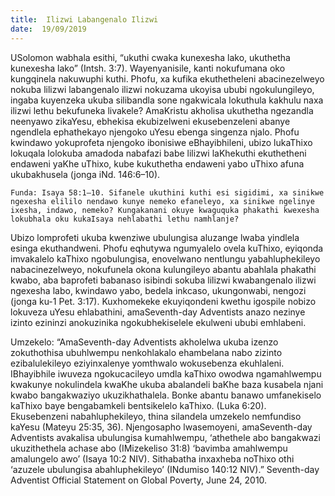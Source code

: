 ```yaml
---
title:  Ilizwi Labangenalo Ilizwi
date:  19/09/2019
---
```


USolomon wabhala esithi, “ukuthi cwaka kunexesha lako, ukuthetha kunexesha lako” (Intsh. 3:7). Wayenyanisile, kanti nokufumana oko kungqinela nakuwuphi kuthi. Phofu, xa kufika ekuthetheleni abacinezelweyo nokuba lilizwi labangenalo ilizwi nokuzama ukoyisa ububi ngokulungileyo, ingaba kuyenzeka ukuba silibandla sone ngakwicala lokuthula kakhulu naxa ilizwi lethu bekufuneka livakele? AmaKristu akholisa ukuthetha ngezandla neenyawo zikaYesu, ebhekisa ekubizelweni ekusebenzeleni abanye ngendlela ephathekayo njengoko uYesu ebenga singenza njalo. Phofu kwindawo yokuprofeta njengoko ibonisiwe eBhayibhileni, ubizo lukaThixo lokuqala lolokuba amadoda nabafazi babe lilizwi laKhekuthi ekuthetheni endaweni yaKhe uThixo, kube kukuthetha endaweni yabo uThixo afuna ukubakhusela (jonga iNd. 146:6–10).

`Funda: Isaya 58:1–10. Sifanele ukuthini kuthi esi sigidimi, xa sinikwe ngexesha elililo nendawo kunye nemeko efaneleyo, xa sinikwe ngelinye ixesha, indawo, nemeko? Kungakanani okuye kwaguquka phakathi kwexesha lokubhala oku kukaIsaya nehlabathi lethu namhlanje?`

Ubizo lomprofeti ukuba kwenziwe ubulungisa aluzange lwaba yindlela esinga ekuthandweni. Phofu eqhutywa ngumyalelo ovela kuThixo, eyiqonda imvakalelo kaThixo ngobulungisa, enovelwano nentlungu yabahluphekileyo nabacinezelweyo, nokufunela okona kulungileyo abantu abahlala phakathi kwabo, aba baprofeti babanaso isibindi sokuba lilizwi kwabangenalo ilizwi ngexesha labo, kwindawo yabo, bedela inkcaso, ukungonwabi, nengozi (jonga ku-1 Pet. 3:17). Kuxhomekeke ekuyiqondeni kwethu igospile nobizo lokuveza uYesu ehlabathini, amaSeventh-day Adventists anazo nezinye izinto ezininzi anokuzinika ngokubhekiselele ekulweni ububi emhlabeni.

Umzekelo: “AmaSeventh-day Adventists akholelwa ukuba izenzo zokuthothisa ubuhlwempu nenkohlakalo ehambelana nabo zizinto ezibalulekileyo eziyinxalenye yomthwalo wokusebenza ekuhlaleni. IBhayibhile iwuveza ngokucacileyo umdla kaThixo owodwa ngamahlwempu kwakunye nokulindela kwaKhe ukuba abalandeli baKhe baza kusabela njani kwabo bangakwaziyo ukuzikhathalela. Bonke abantu banawo umfanekiselo kaThixo baye bengabamkeli bentsikelelo kaThixo. (Luka 6:20). Ekusebenzeni nabahluphekileyo, thina silandela umzekelo nemfundiso kaYesu (Mateyu 25:35, 36). Njengosapho lwasemoyeni, amaSeventh-day Adventists avakalisa ubulungisa kumahlwempu, ‘athethele abo bangakwazi ukuzithethela achase abo (IMizekeliso 31:8) ‘bavimba amahlwempu amalungelo awo’ (Isaya 10:2 NIV). Sithabatha inxaxheba noThixo othi ‘azuzele ubulungisa abahluphekileyo’ (INdumiso 140:12 NIV).” Seventh-day Adventist Official Statement on Global Poverty, June 24, 2010.